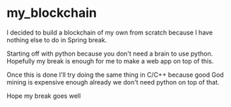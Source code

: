 # my_blockchain
I decided to build a blockchain of my own from scratch because I have nothing else to do in Spring break.

Starting off with python because you don't need a brain to use python. Hopefully my break is enough for me to make a web app on top of this.

Once this is done I'll try doing the same thing in C/C++ because good God mining is expensive enough already we don't need python on top of that.

Hope my break goes well
